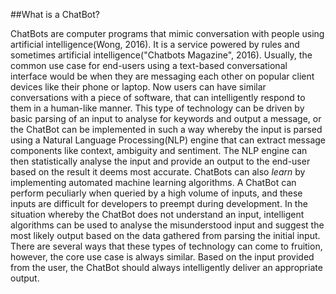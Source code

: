 ##What is a ChatBot?

ChatBots are computer programs that mimic conversation with people using artificial intelligence(Wong, 2016). It is a service powered by rules and sometimes artificial intelligence("Chatbots Magazine", 2016). Usually, the common use case for end-users using a text-based conversational interface would be when they are messaging each other on popular client devices like their phone or laptop. Now users can have similar conversations with a piece of software, that can intelligently respond to them in a human-like manner. This type of technology can be driven by basic parsing of an input to analyse for keywords and output a message, or the ChatBot can be implemented in such a way whereby the input is parsed using a Natural Language Processing(NLP) engine that can extract message components like context, ambiguity and sentiment. The NLP engine can then statistically analyse the input and provide an output to the end-user based on the result it deems most accurate. ChatBots can also *learn* by implementing automated machine learning algorithms. A ChatBot can perform peculiarly when queried by a high volume of inputs, and these inputs are difficult for developers to preempt during development. In the situation whereby the ChatBot does not understand an input, intelligent algorithms can be used to analyse the misunderstood input and suggest the most likely output based on the data gathered from parsing the initial input. There are several ways that these types of technology can come to fruition, however, the core use case is always similar. Based on the input provided from the user, the ChatBot should always intelligently deliver an appropriate output.


